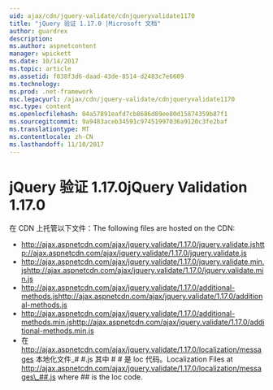 ```yaml
---
uid: ajax/cdn/jquery-validate/cdnjqueryvalidate1170
title: "jQuery 验证 1.17.0 |Microsoft 文档"
author: guardrex
description: 
ms.author: aspnetcontent
manager: wpickett
ms.date: 10/14/2017
ms.topic: article
ms.assetid: f038f3d6-daad-43de-8514-d2483c7e6609
ms.technology: 
ms.prod: .net-framework
msc.legacyurl: /ajax/cdn/jquery-validate/cdnjqueryvalidate1170
msc.type: content
ms.openlocfilehash: 04a57891eafd7cb8686d89ee80d15874359b87f1
ms.sourcegitcommit: 9a9483aceb34591c97451997036a9120c3fe2baf
ms.translationtype: MT
ms.contentlocale: zh-CN
ms.lasthandoff: 11/10/2017
---
```

<a name="jquery-validation-1170"></a><span data-ttu-id="81d25-102">jQuery 验证 1.17.0</span><span class="sxs-lookup"><span data-stu-id="81d25-102">jQuery Validation 1.17.0</span></span>
====================
<span data-ttu-id="81d25-103">在 CDN 上托管以下文件：</span><span class="sxs-lookup"><span data-stu-id="81d25-103">The following files are hosted on the CDN:</span></span>

- <span data-ttu-id="81d25-104">http://ajax.aspnetcdn.com/ajax/jquery.validate/1.17.0/jquery.validate.js</span><span class="sxs-lookup"><span data-stu-id="81d25-104">http://ajax.aspnetcdn.com/ajax/jquery.validate/1.17.0/jquery.validate.js</span></span>
- <span data-ttu-id="81d25-105">http://ajax.aspnetcdn.com/ajax/jquery.validate/1.17.0/jquery.validate.min.js</span><span class="sxs-lookup"><span data-stu-id="81d25-105">http://ajax.aspnetcdn.com/ajax/jquery.validate/1.17.0/jquery.validate.min.js</span></span>
- <span data-ttu-id="81d25-106">http://ajax.aspnetcdn.com/ajax/jquery.validate/1.17.0/additional-methods.js</span><span class="sxs-lookup"><span data-stu-id="81d25-106">http://ajax.aspnetcdn.com/ajax/jquery.validate/1.17.0/additional-methods.js</span></span>
- <span data-ttu-id="81d25-107">http://ajax.aspnetcdn.com/ajax/jquery.validate/1.17.0/additional-methods.min.js</span><span class="sxs-lookup"><span data-stu-id="81d25-107">http://ajax.aspnetcdn.com/ajax/jquery.validate/1.17.0/additional-methods.min.js</span></span>
- <span data-ttu-id="81d25-108">在 http://ajax.aspnetcdn.com/ajax/jquery.validate/1.17.0/localization/messages 本地化文件\_# #.js 其中 # # 是 loc 代码。</span><span class="sxs-lookup"><span data-stu-id="81d25-108">Localization Files at http://ajax.aspnetcdn.com/ajax/jquery.validate/1.17.0/localization/messages\_##.js where ## is the loc code.</span></span>

